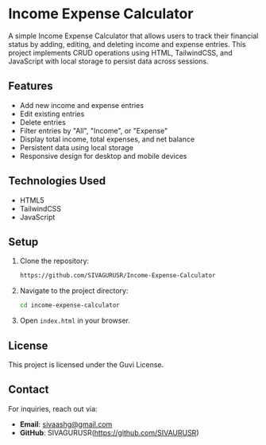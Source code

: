 # Income Expense Calculator

A simple Income Expense Calculator that allows users to track their financial status by adding, editing, and deleting income and expense entries. This project implements CRUD operations using HTML, TailwindCSS, and JavaScript with local storage to persist data across sessions.

## Features

- Add new income and expense entries
- Edit existing entries
- Delete entries
- Filter entries by "All", "Income", or "Expense"
- Display total income, total expenses, and net balance
- Persistent data using local storage
- Responsive design for desktop and mobile devices

## Technologies Used

- HTML5
- TailwindCSS
- JavaScript

## Setup

1. Clone the repository:
   ```bash
   https://github.com/SIVAGURUSR/Income-Expense-Calculator

2. Navigate to the project directory:
   ```bash
   cd income-expense-calculator
   

3. Open `index.html` in your browser.

## License

This project is licensed under the Guvi License.

## Contact

For inquiries, reach out via:
- **Email**: sivaashg@gmail.com
- **GitHub**: SIVAGURUSR(https://github.com/SIVAURUSR)
